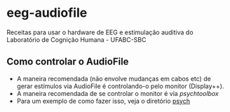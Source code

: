 # eeg-audiofile
Receitas para usar o hardware de EEG e estimulação auditiva do Laboratório de Cognição Humana - UFABC-SBC

## Como controlar o AudioFile

- A maneira recomendada (não envolve mudanças em cabos etc) de gerar estímulos via AudioFile é controlando-o 
pelo monitor (Display++). 
- A maneira recomendada de se controlar o monitor é via _psychtoolbox_
- Para um exemplo de como fazer isso, veja o diretório [psych](./psych)


